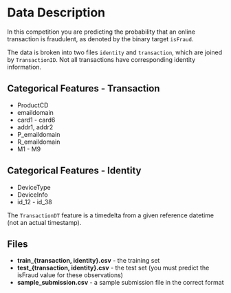 # Data Description

In this competition you are predicting the probability that an online transaction is fraudulent, as denoted by the binary target `isFraud`.

The data is broken into two files `identity` and `transaction`, which are joined by `TransactionID`. Not all transactions have corresponding identity information.

## Categorical Features - Transaction

- ProductCD
- emaildomain
- card1 - card6
- addr1, addr2
- P_emaildomain
- R_emaildomain
- M1 - M9

## Categorical Features - Identity

- DeviceType
- DeviceInfo
- id_12 - id_38

The `TransactionDT` feature is a timedelta from a given reference datetime (not an actual timestamp).

## Files

- **train\_{transaction, identity}.csv** - the training set
- **test\_{transaction, identity}.csv** - the test set (you must predict the isFraud value for these observations)
- **sample_submission.csv** - a sample submission file in the correct format
